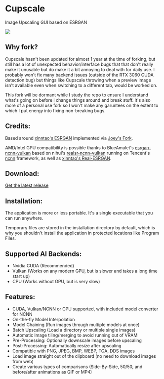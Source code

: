 # Cupscale
Image Upscaling GUI based on ESRGAN

![](https://i.imgur.com/ntIuSrv.png)

## Why fork?
Cupscale hasn't been updated for almost 1 year at the time of forking, but still has a lot of unexpected behavior/interface bugs that
that don't really make it unusable but do make it a bit annoying to deal with for daily use. I probably won't fix many backend issues
(outside of the RTX 3060 CUDA detection bug) but things like Cupscale throwing when a preview image isn't available even
when switching to a different tab, would be worked on.

This fork will be dormant while I study the repo to ensure I understand what's going on before I change things around and break stuff.
It's also more of a personal use fork so I won't make any garuntees on the extent to which I put energy into fixing non-breaking bugs.

## Credits:

Based around [xinntao's ESRGAN](https://github.com/xinntao/ESRGAN) implemented via [Joey's Fork](https://github.com/JoeyBallentine/ESRGAN).

AMD/Intel GPU compatibility is possible thanks to BlueAmulet's [esrgan-ncnn-vulkan](https://github.com/BlueAmulet/realsr-ncnn-vulkan) based on nihui's [realsr-ncnn-vulkan](https://github.com/nihui/realsr-ncnn-vulkan) running on Tencent's [ncnn](https://github.com/Tencent/ncnn) framework, as well as [xinntao's Real-ESRGAN](https://github.com/xinntao/Real-ESRGAN).

## Download:

[Get the latest release](https://github.com/Raynsauce/cupscale/releases)

## Installation:

The application is more or less portable. It's a single executable that you can run anywhere.

Temporary files are stored in the installation directory by default, which is why you shouldn't install the application in protected locations like Program Files.

## Supported AI Backends:

- Nvidia CUDA (Recommended)
- Vulkan (Works on any modern GPU, but is slower and takes a long time start up)
- CPU (Works without GPU, but is very slow)

## Features:

- CUDA, Vulkan/NCNN or CPU supported, with included model converter for NCNN
- On-the-fly Model Interpolation
- Model Chaining (Run images through multiple models at once)
- Batch Upscaling (Load a directory or multiple single images)
- Automatic Image tiling/merging to avoid running out of VRAM
- Pre-Processing: Optionally downscale images before upscaling
- Post-Processing: Automatically resize after upscaling
- Compatible with PNG, JPEG, BMP, WEBP, TGA, DDS images
- Load image straight out of the clipboard (no need to download images from web)
- Create various types of comparisons (Side-By-Side, 50/50, and before/after animations as GIF or MP4)
